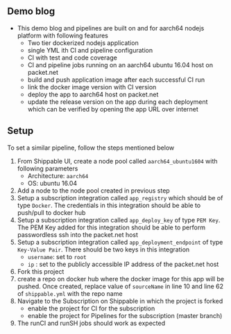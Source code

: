Demo blog
---

- This demo blog and pipelines are built on and for aarch64 nodejs platform
  with following features
    - Two tier dockerized nodejs application
    - single YML ith CI and pipeline configuration
    - CI with test and code coverage
    - CI and pipeline jobs running on an aarch64 ubuntu 16.04 host on packet.net
    - build and push application image after each successful CI run
    - link the docker image version with CI version
    - deploy the app to aarch64 host on packet.net
    - update the release version on the app during each deployment which can be
      verified by opening the app URL over internet

## Setup

To set a similar pipeline, follow the steps mentioned below

1. From Shippable UI, create a node pool called `aarch64_ubuntu1604` with
   following parameters
    - Architecture: `aarch64`
    - OS: ubuntu 16.04
1. Add a node to the node pool created in previous step
1. Setup a subscription integration called `app_registry` which should be of
   type `Docker`. The credentials in this integration should be able to
   push/pull to docker hub
1. Setup a subscription integration called `app_deploy_key` of type `PEM Key`.
   The PEM Key added for this integration should be able to
   perform passwordless ssh into the packet.net host
1. Setup a subscription integration called `app_deployment_endpoint` of type
    `Key-Value Pair`. There should be two keys in this integration
    - `username`: set to `root`
    - `ip` : set to the publicly accessible IP address of the packet.net host
1. Fork this project
1. create a repo on docker hub where the docker image for this app will be
   pushed. Once created, replace value of `sourceName` in line 10 and line 62 of
   `shippable.yml` with the repo name
1. Navigate to the Subscription on Shippable in which the project is forked
    - enable the project for CI for the subscription
    - enable the project for Pipelines for the subscription (master branch)
1. The runCI and runSH jobs should work as expected

